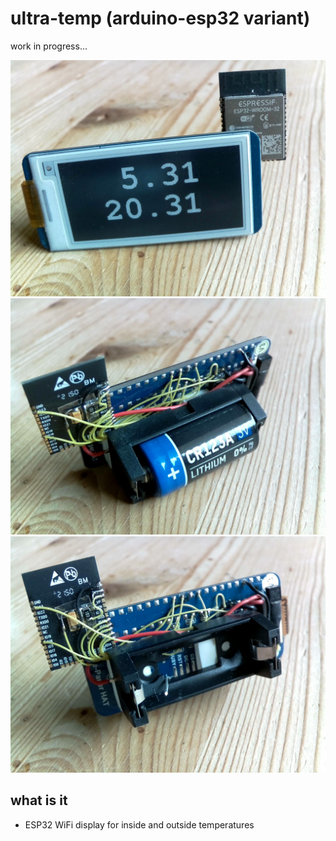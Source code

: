 ultra-temp (arduino-esp32 variant)
==================================

work in progress...

![alt text](images/shot0002.png "Title")
![alt text](images/shot0004.png "Title")
![alt text](images/shot0006.png "Title")

what is it
----------

- ESP32 WiFi display for inside and outside temperatures
